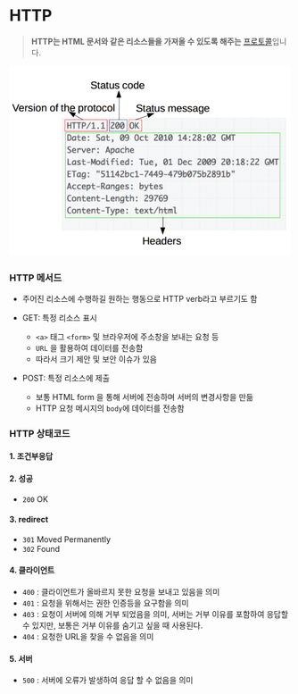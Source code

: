 # HTTP

> **HTTP는 HTML 문서와 같은 리소스들을 가져올 수 있도록 해주는** [프로토콜](https://developer.mozilla.org/ko/docs/Glossary/protocol)입니다.



<img src="image-20200407095652381.png" alt="image-20200407095652381" style="zoom:80%;" />



### HTTP 메서드

- 주어진 리소스에 수행하길 원하는 행동으로 HTTP verb라고 부르기도 함

- GET: 특정 리소스 표시
  - `<a>` 태그 `<form>` 및 브라우저에 주소창을 보내는 요청 등
  - `URL` 을 활용하여 데이터를 전송함
  - 따라서 크기 제안 및 보안 이슈가 있음
- POST: 특정 리소스에 제출
  - 보통 HTML form 을 통해 서버에 전송하며 서버의 변경사항을 만듦
  - HTTP 요청 메시지의 `body`에 데이터를 전송함



### HTTP 상태코드

#### 1. 조건부응답

#### 2. 성공

- `200` OK

#### 3. redirect

- `301` Moved Permanently
- `302` Found

#### 4. 클라이언트

- `400` : 클라이언트가 올바르지 못한 요청을 보내고 있음을 의미
- `401` : 요청을 위해서는 권한 인증등을 요구함을 의미
- `403` : 요청이 서버에 의해 거부 되었음을 의미, 서버는 거부 이유를 포함하여 응답할 수 있지만, 보통은 거부 이유를 숨기고 싶을 때 사용된다.
- `404` : 요청한 URL을 찾을 수 없음을 의미

#### 5. 서버

- `500` : 서버에 오류가 발생하여 응답 할 수 없음을 의미

